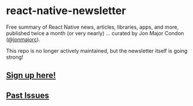 # react-native-newsletter

Free summary of React Native news, articles, libraries, apps, and
more, published twice a month (or very nearly) ... curated by Jon Major Condon
([@jonmajorc](https://twitter.com/jonmajorc)).

This repo is no longer actively maintained, but the newsletter itself is going strong!

## [Sign up here!](https://reactnativenewsletter.com/)

## [Past Issues](https://reactnativenewsletter.com/past-issues)
